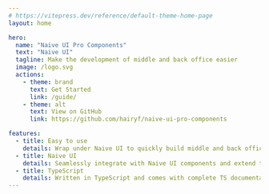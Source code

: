 ```yaml
---
# https://vitepress.dev/reference/default-theme-home-page
layout: home

hero:
  name: "Naive UI Pro Components"
  text: "Naive UI"
  tagline: Make the development of middle and back office easier
  image: /logo.svg
  actions:
    - theme: brand
      text: Get Started
      link: /guide/
    - theme: alt
      text: View on GitHub
      link: https://github.com/hairyf/naive-ui-pro-components

features:
  - title: Easy to use
    details: Wrap under Naive UI to quickly build middle and back office systems.
  - title: Naive UI
    details: Seamlessly integrate with Naive UI components and extend them further.
  - title: TypeScript
    details: Written in TypeScript and comes with complete TS documentation.
---
```

